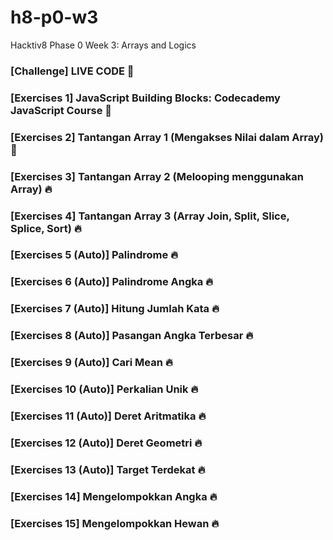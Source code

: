 # h8-p0-w3
Hacktiv8 Phase 0 Week 3: Arrays and Logics

### [Challenge] LIVE CODE 💯
### [Exercises 1] JavaScript Building Blocks: Codecademy JavaScript Course 💯
### [Exercises 2] Tantangan Array 1 (Mengakses Nilai dalam Array) 💯
### [Exercises 3] Tantangan Array 2 (Melooping menggunakan Array) 🔥
### [Exercises 4] Tantangan Array 3 (Array Join, Split, Slice, Splice, Sort) 🔥
### [Exercises 5 (Auto)] Palindrome 🔥
### [Exercises 6 (Auto)] Palindrome Angka 🔥
### [Exercises 7 (Auto)] Hitung Jumlah Kata 🔥
### [Exercises 8 (Auto)] Pasangan Angka Terbesar 🔥
### [Exercises 9 (Auto)] Cari Mean 🔥
### [Exercises 10 (Auto)] Perkalian Unik 🔥
### [Exercises 11 (Auto)] Deret Aritmatika 🔥
### [Exercises 12 (Auto)] Deret Geometri 🔥
### [Exercises 13 (Auto)] Target Terdekat 🔥
### [Exercises 14] Mengelompokkan Angka 🔥
### [Exercises 15] Mengelompokkan Hewan 🔥